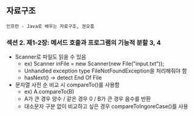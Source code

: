 ## 자료구조

`인프런 - Java로 배우는 자료구조, 권오흠`

### 섹션 2. 제1-2장: 메서드 호출과 프로그램의 기능적 분할 3, 4

- Scanner로 파일도 읽을 수 있음
    - ex) Scanner inFile = new Scanner(new File("input.txt"));
    - Unhandled exception type FileNotFoundException을 처리해줘야 함
    - hasNext() → detect End Of File
- 문자열 사전 순 비교 시 compareTo()를 사용함
    - ex) A.compareTo(B)
    - A가 큰 경우 양수 / 같은 경우 0 / B가 큰 경우 음수를 반환
    - 대소문자 구분 없이 비교하고 싶은 경우 compareToIngoreCase()를 사용